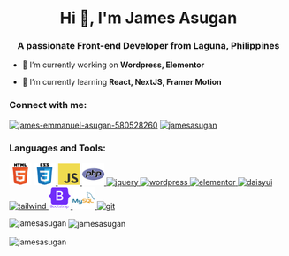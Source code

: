 <h1 align="center">Hi 👋, I'm James Asugan</h1>
<h3 align="center">A passionate Front-end Developer from Laguna, Philippines</h3>

- 🔭 I’m currently working on **Wordpress, Elementor**

- 🌱 I’m currently learning **React, NextJS, Framer Motion**

<h3 align="left">Connect with me:</h3>
<p align="left">
<a href="https://linkedin.com/in/james-emmanuel-asugan-580528260" target="blank"><img align="center" src="https://raw.githubusercontent.com/rahuldkjain/github-profile-readme-generator/master/src/images/icons/Social/linked-in-alt.svg" alt="james-emmanuel-asugan-580528260" height="30" width="40" /></a>
<a href="https://www.leetcode.com/jamesasugan" target="blank"><img align="center" src="https://raw.githubusercontent.com/rahuldkjain/github-profile-readme-generator/master/src/images/icons/Social/leet-code.svg" alt="jamesasugan" height="30" width="40" /></a>
</p>

<h3 align="left">Languages and Tools:</h3>
<p align="left"> 
<a href="https://www.w3.org/html/" target="_blank" rel="noreferrer"> <img src="https://raw.githubusercontent.com/devicons/devicon/master/icons/html5/html5-original-wordmark.svg" alt="html5" width="40" height="40"/></a> 
<a href="https://www.w3schools.com/css/" target="_blank" rel="noreferrer"> <img src="https://raw.githubusercontent.com/devicons/devicon/master/icons/css3/css3-original-wordmark.svg" alt="css3" width="40" height="40"/> </a> 
<a href="https://developer.mozilla.org/en-US/docs/Web/JavaScript" target="_blank" rel="noreferrer"> <img src="https://raw.githubusercontent.com/devicons/devicon/master/icons/javascript/javascript-original.svg" alt="javascript" width="40" height="40"/> 
</a> 
<a href="https://www.php.net" target="_blank" rel="noreferrer"> <img src="https://raw.githubusercontent.com/devicons/devicon/master/icons/php/php-original.svg" alt="php" width="40" height="40"/> 
</a> 
<a href="https://jquery.com/" target="_blank" rel="noreferrer"> <img src="https://images.icon-icons.com/2415/PNG/512/jquery_original_logo_icon_146446.png" alt="jquery" width="40" height="40"/> 
</a> 
<a href="https://wordpress.com" target="_blank" rel="noreferrer"> <img src="https://www.xmla.com/wp-content/uploads/2024/06/vecteezy_wordpress-logo-vector-wordpress-icon-transparent-png_20336199.png" alt="wordpress" width="40" height="40"/> 
</a>   
<a href="https://elementor.com" target="_blank" rel="noreferrer"> <img src="https://cdn4.iconfinder.com/data/icons/logos-and-brands/512/109_Elementor_logo_logos-512.png" alt="elementor" width="40" height="40"/> 
</a>  
<a href="https://daisyui.com/" target="_blank" rel="noreferrer"> <img src="https://avatars.githubusercontent.com/u/76870092?s=280&v=4" alt="daisyui" width="40" height="40"/> 
</a>  
<a href="https://tailwindcss.com/" target="_blank" rel="noreferrer"> <img src="https://www.vectorlogo.zone/logos/tailwindcss/tailwindcss-icon.svg" alt="tailwind" width="40" height="40"/> 
</a> 
<a href="https://getbootstrap.com" target="_blank" rel="noreferrer"> <img src="https://raw.githubusercontent.com/devicons/devicon/master/icons/bootstrap/bootstrap-plain-wordmark.svg" alt="bootstrap" width="40" height="40"/> 
</a> 
<a href="https://www.mysql.com/" target="_blank" rel="noreferrer"> <img src="https://raw.githubusercontent.com/devicons/devicon/master/icons/mysql/mysql-original-wordmark.svg" alt="mysql" width="40" height="40"/> 
</a> 
<a href="https://git-scm.com/" target="_blank" rel="noreferrer"> <img src="https://www.vectorlogo.zone/logos/git-scm/git-scm-icon.svg" alt="git" width="40" height="40"/> </a> 





</p>

<p><img align="left" src="https://github-readme-stats.vercel.app/api/top-langs?username=jamesasugan&show_icons=true&locale=en&layout=compact" alt="jamesasugan" /></p>

<p>&nbsp;<img align="center" src="https://github-readme-stats.vercel.app/api?username=jamesasugan&show_icons=true&locale=en" alt="jamesasugan" /></p>

<p><img align="center" src="https://github-readme-streak-stats.herokuapp.com/?user=jamesasugan&" alt="jamesasugan" /></p>
